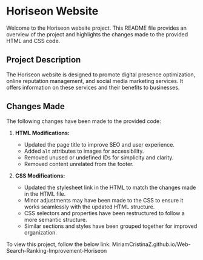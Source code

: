 # Horiseon Website

Welcome to the Horiseon website project. This README file provides an overview of the project and highlights the changes made to the provided HTML and CSS code.

## Project Description

The Horiseon website is designed to promote digital presence optimization, online reputation management, and social media marketing services. It offers information on these services and their benefits to businesses.

## Changes Made

The following changes have been made to the provided code:

1. **HTML Modifications:**

   - Updated the page title to improve SEO and user experience.
   - Added `alt` attributes to images for accessibility.
   - Removed unused or undefined IDs for simplicity and clarity.
   - Removed content unrelated from the footer.

2. **CSS Modifications:**

   - Updated the stylesheet link in the HTML to match the changes made in the HTML file.
   - Minor adjustments may have been made to the CSS to ensure it works seamlessly with the updated HTML structure.
   - CSS selectors and properties have been restructured to follow a more semantic structure.
   - Similar sections and styles have been grouped together for improved organization.

To view this project, follow the below link:
MiriamCristinaZ.github.io/Web-Search-Ranking-Improvement-Horiseon
